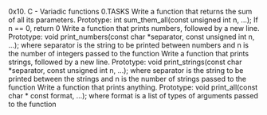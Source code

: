 0x10. C - Variadic functions
0.TASKS
Write a function that returns the sum of all its parameters.
Prototype: int sum_them_all(const unsigned int n, ...);
If n == 0, return 0
Write a function that prints numbers, followed by a new line.
Prototype: void print_numbers(const char *separator, const unsigned int n, ...);
where separator is the string to be printed between numbers and n is the number of integers passed to the function
Write a function that prints strings, followed by a new line.
Prototype: void print_strings(const char *separator, const unsigned int n, ...);
where separator is the string to be printed between the strings and n is the number of strings passed to the function
Write a function that prints anything.
Prototype: void print_all(const char * const format, ...);
where format is a list of types of arguments passed to the function

